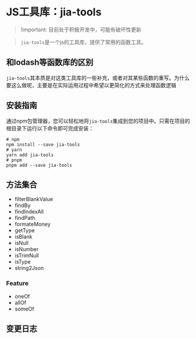 # JS工具库：jia-tools

> !important: 目前处于积极开发中，可能有破坏性更新

> `jia-tools`是一个js的工具库，提供了常用的函数工具。

## 和lodash等函数库的区别

`jia-tools`其本质是对这类工具库的一些补充，或者对其某些函数的重写。为什么要这么做呢，主要是在实际运用过程中希望以更简化的方式来处理函数逻辑

## 安装指南

通过npm包管理器，您可以轻松地将`jia-tools`集成到您的项目中。只需在项目的根目录下运行以下命令即可完成安装：

``` shell
# npm
npm install --save jia-tools
# yarn
yarn add jia-tools
# pnpm
pnpm add --save jia-tools
```

## 方法集合

- filterBlankValue
- findBy
- findIndexAll
- findPath
- formateMoney
- getType
- isBlank
- isNull
- isNumber
- isTrimNull
- isType
- string2Json


### Feature

- oneOf
- allOf
- someOf

## 变更日志